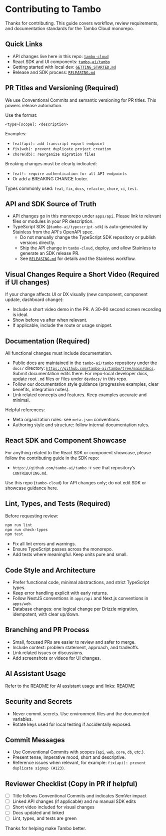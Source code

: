 # Contributing to Tambo

Thanks for contributing. This guide covers workflow, review requirements, and documentation standards for the Tambo Cloud monorepo.

## Quick Links

- API changes live here in this repo: [`tambo-cloud`](https://github.com/tambo-ai/tambo-cloud)
- React SDK and UI components: [`tambo-ai/tambo`](https://github.com/tambo-ai/tambo)
- Getting started with local dev: [`GETTING_STARTED.md`](./GETTING_STARTED.md)
- Release and SDK process: [`RELEASING.md`](./RELEASING.md)

## PR Titles and Versioning (Required)

We use Conventional Commits and semantic versioning for PR titles. This powers release automation.

Use the format:

```
<type>[scope]: <description>
```

Examples:

- `feat(api): add transcript export endpoint`
- `fix(web): prevent duplicate project creation`
- `chore(db): reorganize migration files`

Breaking changes must be clearly indicated:

- `feat!: require authentication for all API endpoints`
- Or add a BREAKING CHANGE footer.

Types commonly used: `feat`, `fix`, `docs`, `refactor`, `chore`, `ci`, `test`.

## API and SDK Source of Truth

- API changes go in this monorepo under `apps/api`. Please link to relevant files or modules in your PR description.
- TypeScript SDK (`@tambo-ai/typescript-sdk`) is auto-generated by Stainless from the API's OpenAPI spec.
  - Do not manually change the TypeScript SDK repository or publish versions directly.
  - Ship the API change in `tambo-cloud`, deploy, and allow Stainless to generate an SDK release PR.
  - See [`RELEASING.md`](./RELEASING.md) for details and the Stainless workflow.

## Visual Changes Require a Short Video (Required if UI changes)

If your change affects UI or DX visually (new component, component update, dashboard change):

- Include a short video demo in the PR. A 30–90 second screen recording is ideal.
- Show before vs after when relevant.
- If applicable, include the route or usage snippet.

## Documentation (Required)

All functional changes must include documentation.

- Public docs are maintained in the `tambo-ai/tambo` repository under the `docs/` directory: [`https://github.com/tambo-ai/tambo/tree/main/docs`](https://github.com/tambo-ai/tambo/tree/main/docs). Submit documentation edits there. For repo-local developer docs, update root `.md` files or files under `devdocs/` in this repo.
- Follow our documentation style guidance (progressive examples, clear benefits, integration notes).
- Link related concepts and features. Keep examples accurate and minimal.

Helpful references:

- Meta organization rules: see `meta.json` conventions.
- Authoring style and structure: follow internal documentation rules.

## React SDK and Component Showcase

For anything related to the React SDK or component showcase, please follow the contributing guide in the SDK repo:

- `https://github.com/tambo-ai/tambo` → see that repository’s `CONTRIBUTING.md`.

Use this repo (`tambo-cloud`) for API changes only; do not edit SDK or showcase guidance here.

## Lint, Types, and Tests (Required)

Before requesting review:

```bash
npm run lint
npm run check-types
npm test
```

- Fix all lint errors and warnings.
- Ensure TypeScript passes across the monorepo.
- Add tests where meaningful. Keep units pure and small.

## Code Style and Architecture

- Prefer functional code, minimal abstractions, and strict TypeScript types.
- Keep error handling explicit with early returns.
- Follow NestJS conventions in `apps/api` and Next.js conventions in `apps/web`.
- Database changes: one logical change per Drizzle migration, idempotent, with clear up/down.

## Branching and PR Process

- Small, focused PRs are easier to review and safer to merge.
- Include context: problem statement, approach, and tradeoffs.
- Link related issues or discussions.
- Add screenshots or videos for UI changes.

## AI Assistant Usage

Refer to the README for AI assistant usage and links: [README](./README.md)

## Security and Secrets

- Never commit secrets. Use environment files and the documented variables.
- Rotate keys used for local testing if accidentally exposed.

## Commit Messages

- Use Conventional Commits with scopes (`api`, `web`, `core`, `db`, etc.).
- Present tense, imperative mood, short and descriptive.
- Reference issues when relevant, for example: `fix(api): prevent duplicate signup (#123)`.

## Reviewer Checklist (Copy in PR if helpful)

- [ ] Title follows Conventional Commits and indicates SemVer impact
- [ ] Linked API changes (if applicable) and no manual SDK edits
- [ ] Short video included for visual changes
- [ ] Docs updated and linked
- [ ] Lint, types, and tests are green

Thanks for helping make Tambo better.

